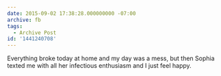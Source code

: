 ```yaml
---
date: 2015-09-02 17:38:28.000000000 -07:00
archive: fb
tags: 
  - Archive Post
id: '1441240708'
---
```


Everything broke today at home and my day was a mess, but then Sophia texted me with all her infectious enthusiasm and I just feel happy.
